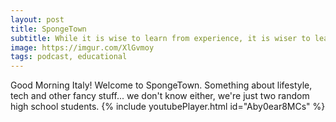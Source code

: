 ```yaml
---
layout: post
title: SpongeTown
subtitle: While it is wise to learn from experience, it is wiser to learn from the experiences of others.
image: https://imgur.com/XlGvmoy
tags: podcast, educational
---
```

Good Morning Italy! Welcome to SpongeTown. Something about lifestyle, tech and other fancy stuff... we don't know either, we're just two random high school students.
{% include youtubePlayer.html id="Aby0ear8MCs" %}
